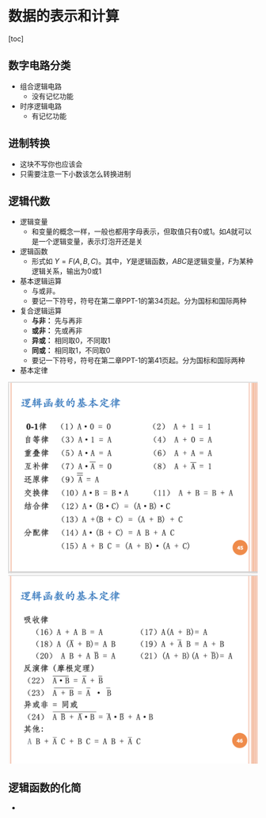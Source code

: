 <h1>数据的表示和计算</h1>


[toc]

## 数字电路分类
- 组合逻辑电路
  - 没有记忆功能
- 时序逻辑电路
  - 有记忆功能
  
## 进制转换
- 这块不写你也应该会
- 只需要注意一下小数该怎么转换进制

## 逻辑代数
- 逻辑变量
  - 和变量的概念一样，一般也都用字母表示，但取值只有0或1。如$A$就可以是一个逻辑变量，表示灯泡开还是关
- 逻辑函数
  - 形式如 $Y=F(A,B,C)$。其中，$Y$是逻辑函数，$ABC$是逻辑变量，$F$为某种逻辑关系，输出为0或1
- 基本逻辑运算
  - 与或非。
  - 要记一下符号，符号在第二章PPT-1的第34页起。分为国标和国际两种
- 复合逻辑运算
  - **与非：** 先与再非
  - **或非：** 先或再非
  - **异或：** 相同取0，不同取1
  - **同或：** 相同取1，不同取0
  - 要记一下符号，符号在第二章PPT-1的第41页起。分为国标和国际两种
- 基本定律
<img src=".\pic/截屏2020-12-31%2020.13.11.png">
<img src=".\pic/截屏2020-12-31%2020.13.21.png">

## 逻辑函数的化简
- 